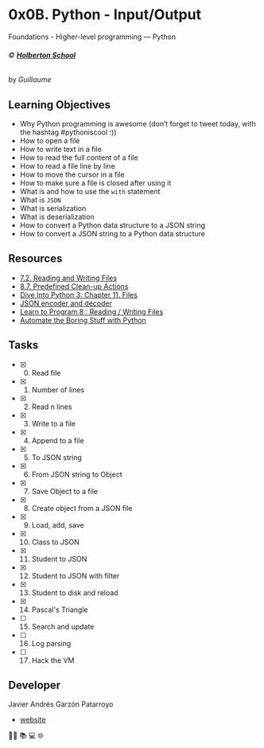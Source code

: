 # 0x0B. Python - Input/Output
Foundations - Higher-level programming ― Python

###### :copyright: **[Holberton School](https://www.holbertonschool.com/)**
by _Guillaume_

## Learning Objectives
* Why Python programming is awesome (don’t forget to tweet today, with the hashtag #pythoniscool :))
* How to open a file
* How to write text in a file
* How to read the full content of a file
* How to read a file line by line
* How to move the cursor in a file
* How to make sure a file is closed after using it
* What is and how to use the ```with``` statement
* What is ```JSON```
* What is serialization
* What is deserialization
* How to convert a Python data structure to a JSON string
* How to convert a JSON string to a Python data structure

## Resources
* [7.2. Reading and Writing Files](https://docs.python.org/3.4/tutorial/inputoutput.html#reading-and-writing-files)
* [8.7. Predefined Clean-up Actions](https://docs.python.org/3.4/tutorial/errors.html#predefined-clean-up-actions)
* [Dive Into Python 3: Chapter 11. Files](http://histo.ucsf.edu/BMS270/diveintopython3-r802.pdf)
* [JSON encoder and decoder](https://docs.python.org/3.4/library/json.html)
* [Learn to Program 8 : Reading / Writing Files](https://www.youtube.com/watch?v=EukxMIsNeqU)
* [Automate the Boring Stuff with Python](https://automatetheboringstuff.com/)

## Tasks
* [x] 0. Read file
* [x] 1. Number of lines
* [x] 2. Read n lines
* [x] 3. Write to a file
* [x] 4. Append to a file
* [x] 5. To JSON string
* [x] 6. From JSON string to Object
* [x] 7. Save Object to a file
* [x] 8. Create object from a JSON file
* [x] 9. Load, add, save
* [x] 10. Class to JSON
* [x] 11. Student to JSON
* [x] 12. Student to JSON with filter
* [x] 13. Student to disk and reload
* [x] 14. Pascal's Triangle
* [ ] 15. Search and update
* [ ] 16. Log parsing
* [ ] 17. Hack the VM

## Developer
Javier Andrés Garzón Patarroyo
- [website](https://tecnoayuda.co/)

:man_technologist: :books: :computer: :globe_with_meridians:
